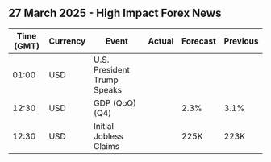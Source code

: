 ## 27 March 2025 - High Impact Forex News

| Time (GMT) | Currency | Event | Actual | Forecast | Previous |
|------|----------|-------|--------|----------|----------|
| 01:00 | USD | U.S. President Trump Speaks |  |  |  |
| 12:30 | USD | GDP (QoQ) (Q4) |  | 2.3% | 3.1% |
| 12:30 | USD | Initial Jobless Claims |  | 225K | 223K |
